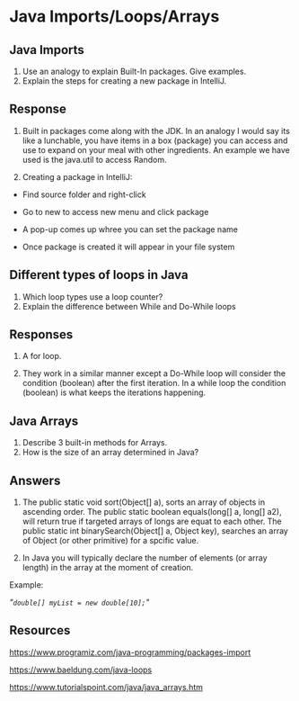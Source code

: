 # Java Imports/Loops/Arrays

## Java Imports

1. Use an analogy to explain Built-In packages. Give examples.
2. Explain the steps for creating a new package in IntelliJ.

## Response

1. Built in packages come along with the JDK. In an analogy I would say its like a lunchable, you have items in a box (package) you can access and use to expand on your meal with other ingredients. An example we have used is the java.util to access Random.

2. Creating a package in IntelliJ:

- Find source folder and right-click

- Go to new to access new menu and click package

- A pop-up comes up whree you can set the package name

- Once package is created it will appear in your file system

## Different types of loops in Java

1. Which loop types use a loop counter?
2. Explain the difference between While and Do-While loops

## Responses

1. A for loop.

2. They work in a similar manner except a Do-While loop will consider the condition (boolean) after the first iteration. In a while loop the condition (boolean) is what keeps the iterations happening.

## Java Arrays

1. Describe 3 built-in methods for Arrays.
2. How is the size of an array determined in Java?

## Answers

1. The public static void sort(Object[] a), sorts an array of objects in ascending order.
The public static boolean equals(long[] a, long[] a2), will return true if targeted arrays of longs are equat to each other.
The public static int binarySearch(Object[] a, Object key), searches an array of Object (or other primitive) for a spcific value.

2. In Java you will typically declare the number of elements (or array length) in the array at the moment of creation.

Example:

*"`double[] myList = new double[10];`"*

## Resources

<https://www.programiz.com/java-programming/packages-import>

<https://www.baeldung.com/java-loops>

<https://www.tutorialspoint.com/java/java_arrays.htm>